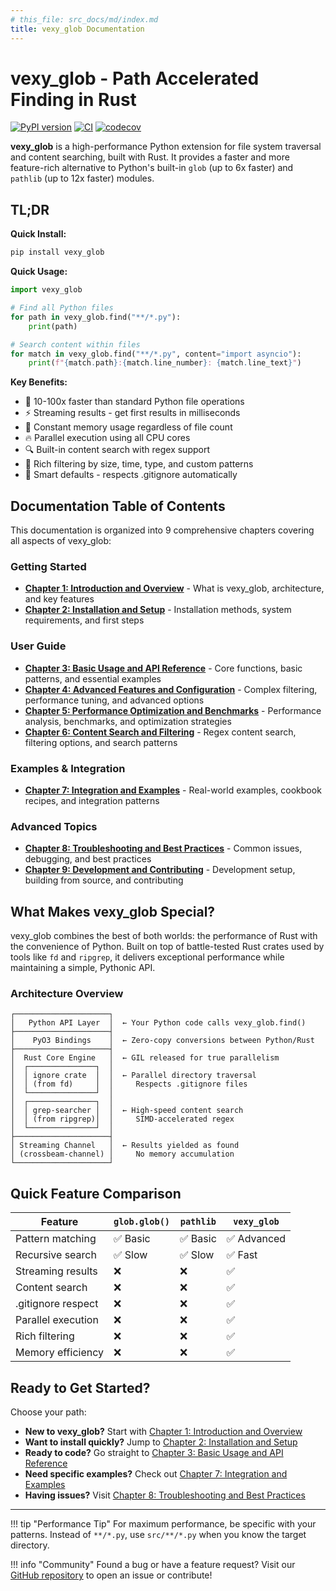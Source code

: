 ```yaml
---
# this_file: src_docs/md/index.md
title: vexy_glob Documentation
---
```


# vexy_glob - Path Accelerated Finding in Rust

[![PyPI version](https://badge.fury.io/py/vexy_glob.svg)](https://badge.fury.io/py/vexy_glob) [![CI](https://github.com/vexyart/vexy-glob/actions/workflows/ci.yml/badge.svg)](https://github.com/vexyart/vexy-glob/actions/workflows/ci.yml) [![codecov](https://codecov.io/gh/vexyart/vexy-glob/branch/main/graph/badge.svg)](https://codecov.io/gh/vexyart/vexy-glob)

**vexy_glob** is a high-performance Python extension for file system traversal and content searching, built with Rust. It provides a faster and more feature-rich alternative to Python's built-in `glob` (up to 6x faster) and `pathlib` (up to 12x faster) modules.

## TL;DR

**Quick Install:**
```bash
pip install vexy_glob
```

**Quick Usage:**
```python
import vexy_glob

# Find all Python files
for path in vexy_glob.find("**/*.py"):
    print(path)

# Search content within files
for match in vexy_glob.find("**/*.py", content="import asyncio"):
    print(f"{match.path}:{match.line_number}: {match.line_text}")
```

**Key Benefits:**
- 🚀 10-100x faster than standard Python file operations
- ⚡ Streaming results - get first results in milliseconds
- 💾 Constant memory usage regardless of file count
- 🔥 Parallel execution using all CPU cores
- 🔍 Built-in content search with regex support
- 🎯 Rich filtering by size, time, type, and custom patterns
- 🧠 Smart defaults - respects .gitignore automatically

## Documentation Table of Contents

This documentation is organized into 9 comprehensive chapters covering all aspects of vexy_glob:

### Getting Started
- **[Chapter 1: Introduction and Overview](chapter1.md)** - What is vexy_glob, architecture, and key features
- **[Chapter 2: Installation and Setup](chapter2.md)** - Installation methods, system requirements, and first steps

### User Guide  
- **[Chapter 3: Basic Usage and API Reference](chapter3.md)** - Core functions, basic patterns, and essential examples
- **[Chapter 4: Advanced Features and Configuration](chapter4.md)** - Complex filtering, performance tuning, and advanced options
- **[Chapter 5: Performance Optimization and Benchmarks](chapter5.md)** - Performance analysis, benchmarks, and optimization strategies
- **[Chapter 6: Content Search and Filtering](chapter6.md)** - Regex content search, filtering options, and search patterns

### Examples & Integration
- **[Chapter 7: Integration and Examples](chapter7.md)** - Real-world examples, cookbook recipes, and integration patterns

### Advanced Topics
- **[Chapter 8: Troubleshooting and Best Practices](chapter8.md)** - Common issues, debugging, and best practices
- **[Chapter 9: Development and Contributing](chapter9.md)** - Development setup, building from source, and contributing

## What Makes vexy_glob Special?

vexy_glob combines the best of both worlds: the performance of Rust with the convenience of Python. Built on top of battle-tested Rust crates used by tools like `fd` and `ripgrep`, it delivers exceptional performance while maintaining a simple, Pythonic API.

### Architecture Overview

```
┌─────────────────────┐
│   Python API Layer  │  ← Your Python code calls vexy_glob.find()
├─────────────────────┤
│    PyO3 Bindings    │  ← Zero-copy conversions between Python/Rust
├─────────────────────┤
│  Rust Core Engine   │  ← GIL released for true parallelism
│  ┌───────────────┐  │
│  │ ignore crate  │  │  ← Parallel directory traversal
│  │ (from fd)     │  │     Respects .gitignore files
│  └───────────────┘  │
│  ┌───────────────┐  │
│  │ grep-searcher │  │  ← High-speed content search
│  │ (from ripgrep)│  │     SIMD-accelerated regex
│  └───────────────┘  │
├─────────────────────┤
│ Streaming Channel   │  ← Results yielded as found
│ (crossbeam-channel) │     No memory accumulation
└─────────────────────┘
```

## Quick Feature Comparison

| Feature | `glob.glob()` | `pathlib` | `vexy_glob` |
|---------|---------------|-----------|-------------|
| Pattern matching | ✅ Basic | ✅ Basic | ✅ Advanced |
| Recursive search | ✅ Slow | ✅ Slow | ✅ Fast |
| Streaming results | ❌ | ❌ | ✅ |
| Content search | ❌ | ❌ | ✅ |
| .gitignore respect | ❌ | ❌ | ✅ |
| Parallel execution | ❌ | ❌ | ✅ |
| Rich filtering | ❌ | ❌ | ✅ |
| Memory efficiency | ❌ | ❌ | ✅ |

## Ready to Get Started?

Choose your path:

- **New to vexy_glob?** Start with [Chapter 1: Introduction and Overview](chapter1.md)
- **Want to install quickly?** Jump to [Chapter 2: Installation and Setup](chapter2.md)
- **Ready to code?** Go straight to [Chapter 3: Basic Usage and API Reference](chapter3.md)
- **Need specific examples?** Check out [Chapter 7: Integration and Examples](chapter7.md)
- **Having issues?** Visit [Chapter 8: Troubleshooting and Best Practices](chapter8.md)

---

!!! tip "Performance Tip"
    For maximum performance, be specific with your patterns. Instead of `**/*.py`, use `src/**/*.py` when you know the target directory.

!!! info "Community"
    Found a bug or have a feature request? Visit our [GitHub repository](https://github.com/vexyart/vexy-glob) to open an issue or contribute!